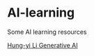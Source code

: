 # AI-learning
Some AI learning resources

[Hung-yi Li Generative AI](https://www.youtube.com/watch?v=JGtqpQXfJis)